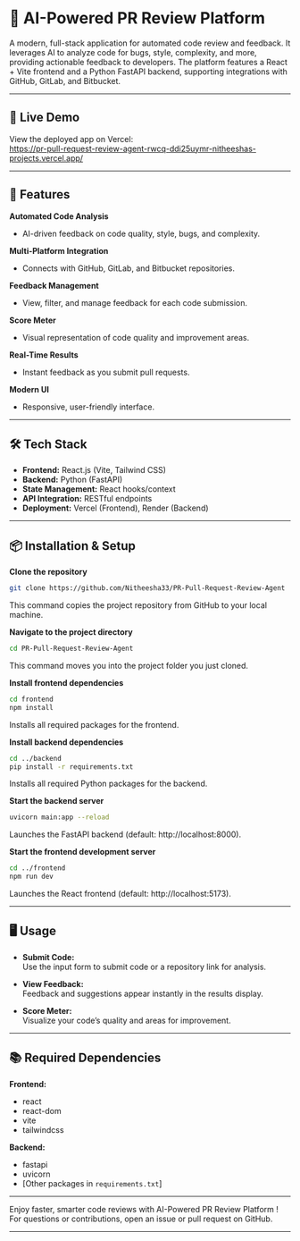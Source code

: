 # 📝 AI-Powered PR Review Platform

A modern, full-stack application for automated code review and feedback. It leverages AI to analyze code for bugs, style, complexity, and more, providing actionable feedback to developers. The platform features a React + Vite frontend and a Python FastAPI backend, supporting integrations with GitHub, GitLab, and Bitbucket.

---

## 🚀 Live Demo

View the deployed app on Vercel:  
https://pr-pull-request-review-agent-rwcq-ddi25uymr-nitheeshas-projects.vercel.app/

---

## 📝 Features

**Automated Code Analysis**  
- AI-driven feedback on code quality, style, bugs, and complexity.

**Multi-Platform Integration**  
- Connects with GitHub, GitLab, and Bitbucket repositories.

**Feedback Management**  
- View, filter, and manage feedback for each code submission.

**Score Meter**  
- Visual representation of code quality and improvement areas.

**Real-Time Results**  
- Instant feedback as you submit pull requests.

**Modern UI**  
- Responsive, user-friendly interface.

---

## 🛠️ Tech Stack

- **Frontend:** React.js (Vite, Tailwind CSS)
- **Backend:** Python (FastAPI)
- **State Management:** React hooks/context
- **API Integration:** RESTful endpoints
- **Deployment:** Vercel (Frontend), Render (Backend)

---

## 📦 Installation & Setup

**Clone the repository**
```sh
git clone https://github.com/Nitheesha33/PR-Pull-Request-Review-Agent
```
This command copies the project repository from GitHub to your local machine.

**Navigate to the project directory**
```sh
cd PR-Pull-Request-Review-Agent
```
This command moves you into the project folder you just cloned.

**Install frontend dependencies**
```sh
cd frontend
npm install
```
Installs all required packages for the frontend.

**Install backend dependencies**
```sh
cd ../backend
pip install -r requirements.txt
```
Installs all required Python packages for the backend.

**Start the backend server**
```sh
uvicorn main:app --reload
```
Launches the FastAPI backend (default: http://localhost:8000).

**Start the frontend development server**
```sh
cd ../frontend
npm run dev
```
Launches the React frontend (default: http://localhost:5173).

---

## 🖥️ Usage

- **Submit Code:**  
  Use the input form to submit code or a repository link for analysis.

- **View Feedback:**  
  Feedback and suggestions appear instantly in the results display.

- **Score Meter:**  
  Visualize your code’s quality and areas for improvement.

---

## 📚 Required Dependencies

**Frontend:**  
- react  
- react-dom  
- vite  
- tailwindcss

**Backend:**  
- fastapi  
- uvicorn  
- [Other packages in `requirements.txt`]

---

Enjoy faster, smarter code reviews with AI-Powered PR Review Platform !  
For questions or contributions, open an issue or pull request on GitHub.

---
